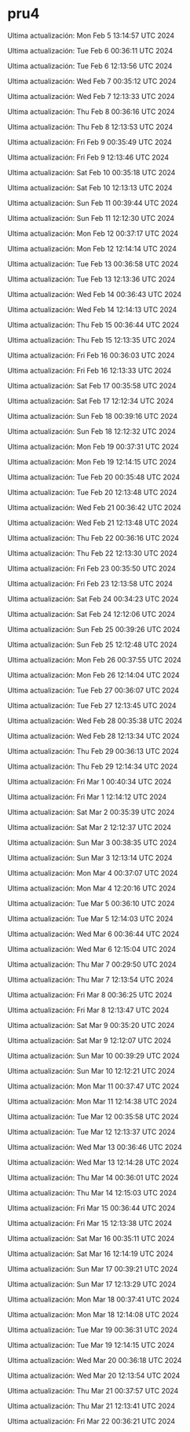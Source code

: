 # pru4
Ultima actualización: Mon Feb  5 13:14:57 UTC 2024

Ultima actualización: Tue Feb  6 00:36:11 UTC 2024

Ultima actualización: Tue Feb  6 12:13:56 UTC 2024

Ultima actualización: Wed Feb  7 00:35:12 UTC 2024

Ultima actualización: Wed Feb  7 12:13:33 UTC 2024

Ultima actualización: Thu Feb  8 00:36:16 UTC 2024

Ultima actualización: Thu Feb  8 12:13:53 UTC 2024

Ultima actualización: Fri Feb  9 00:35:49 UTC 2024

Ultima actualización: Fri Feb  9 12:13:46 UTC 2024

Ultima actualización: Sat Feb 10 00:35:18 UTC 2024

Ultima actualización: Sat Feb 10 12:13:13 UTC 2024

Ultima actualización: Sun Feb 11 00:39:44 UTC 2024

Ultima actualización: Sun Feb 11 12:12:30 UTC 2024

Ultima actualización: Mon Feb 12 00:37:17 UTC 2024

Ultima actualización: Mon Feb 12 12:14:14 UTC 2024

Ultima actualización: Tue Feb 13 00:36:58 UTC 2024

Ultima actualización: Tue Feb 13 12:13:36 UTC 2024

Ultima actualización: Wed Feb 14 00:36:43 UTC 2024

Ultima actualización: Wed Feb 14 12:14:13 UTC 2024

Ultima actualización: Thu Feb 15 00:36:44 UTC 2024

Ultima actualización: Thu Feb 15 12:13:35 UTC 2024

Ultima actualización: Fri Feb 16 00:36:03 UTC 2024

Ultima actualización: Fri Feb 16 12:13:33 UTC 2024

Ultima actualización: Sat Feb 17 00:35:58 UTC 2024

Ultima actualización: Sat Feb 17 12:12:34 UTC 2024

Ultima actualización: Sun Feb 18 00:39:16 UTC 2024

Ultima actualización: Sun Feb 18 12:12:32 UTC 2024

Ultima actualización: Mon Feb 19 00:37:31 UTC 2024

Ultima actualización: Mon Feb 19 12:14:15 UTC 2024

Ultima actualización: Tue Feb 20 00:35:48 UTC 2024

Ultima actualización: Tue Feb 20 12:13:48 UTC 2024

Ultima actualización: Wed Feb 21 00:36:42 UTC 2024

Ultima actualización: Wed Feb 21 12:13:48 UTC 2024

Ultima actualización: Thu Feb 22 00:36:16 UTC 2024

Ultima actualización: Thu Feb 22 12:13:30 UTC 2024

Ultima actualización: Fri Feb 23 00:35:50 UTC 2024

Ultima actualización: Fri Feb 23 12:13:58 UTC 2024

Ultima actualización: Sat Feb 24 00:34:23 UTC 2024

Ultima actualización: Sat Feb 24 12:12:06 UTC 2024

Ultima actualización: Sun Feb 25 00:39:26 UTC 2024

Ultima actualización: Sun Feb 25 12:12:48 UTC 2024

Ultima actualización: Mon Feb 26 00:37:55 UTC 2024

Ultima actualización: Mon Feb 26 12:14:04 UTC 2024

Ultima actualización: Tue Feb 27 00:36:07 UTC 2024

Ultima actualización: Tue Feb 27 12:13:45 UTC 2024

Ultima actualización: Wed Feb 28 00:35:38 UTC 2024

Ultima actualización: Wed Feb 28 12:13:34 UTC 2024

Ultima actualización: Thu Feb 29 00:36:13 UTC 2024

Ultima actualización: Thu Feb 29 12:14:34 UTC 2024

Ultima actualización: Fri Mar  1 00:40:34 UTC 2024

Ultima actualización: Fri Mar  1 12:14:12 UTC 2024

Ultima actualización: Sat Mar  2 00:35:39 UTC 2024

Ultima actualización: Sat Mar  2 12:12:37 UTC 2024

Ultima actualización: Sun Mar  3 00:38:35 UTC 2024

Ultima actualización: Sun Mar  3 12:13:14 UTC 2024

Ultima actualización: Mon Mar  4 00:37:07 UTC 2024

Ultima actualización: Mon Mar  4 12:20:16 UTC 2024

Ultima actualización: Tue Mar  5 00:36:10 UTC 2024

Ultima actualización: Tue Mar  5 12:14:03 UTC 2024

Ultima actualización: Wed Mar  6 00:36:44 UTC 2024

Ultima actualización: Wed Mar  6 12:15:04 UTC 2024

Ultima actualización: Thu Mar  7 00:29:50 UTC 2024

Ultima actualización: Thu Mar  7 12:13:54 UTC 2024

Ultima actualización: Fri Mar  8 00:36:25 UTC 2024

Ultima actualización: Fri Mar  8 12:13:47 UTC 2024

Ultima actualización: Sat Mar  9 00:35:20 UTC 2024

Ultima actualización: Sat Mar  9 12:12:07 UTC 2024

Ultima actualización: Sun Mar 10 00:39:29 UTC 2024

Ultima actualización: Sun Mar 10 12:12:21 UTC 2024

Ultima actualización: Mon Mar 11 00:37:47 UTC 2024

Ultima actualización: Mon Mar 11 12:14:38 UTC 2024

Ultima actualización: Tue Mar 12 00:35:58 UTC 2024

Ultima actualización: Tue Mar 12 12:13:37 UTC 2024

Ultima actualización: Wed Mar 13 00:36:46 UTC 2024

Ultima actualización: Wed Mar 13 12:14:28 UTC 2024

Ultima actualización: Thu Mar 14 00:36:01 UTC 2024

Ultima actualización: Thu Mar 14 12:15:03 UTC 2024

Ultima actualización: Fri Mar 15 00:36:44 UTC 2024

Ultima actualización: Fri Mar 15 12:13:38 UTC 2024

Ultima actualización: Sat Mar 16 00:35:11 UTC 2024

Ultima actualización: Sat Mar 16 12:14:19 UTC 2024

Ultima actualización: Sun Mar 17 00:39:21 UTC 2024

Ultima actualización: Sun Mar 17 12:13:29 UTC 2024

Ultima actualización: Mon Mar 18 00:37:41 UTC 2024

Ultima actualización: Mon Mar 18 12:14:08 UTC 2024

Ultima actualización: Tue Mar 19 00:36:31 UTC 2024

Ultima actualización: Tue Mar 19 12:14:15 UTC 2024

Ultima actualización: Wed Mar 20 00:36:18 UTC 2024

Ultima actualización: Wed Mar 20 12:13:54 UTC 2024

Ultima actualización: Thu Mar 21 00:37:57 UTC 2024

Ultima actualización: Thu Mar 21 12:13:41 UTC 2024

Ultima actualización: Fri Mar 22 00:36:21 UTC 2024
